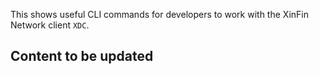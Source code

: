 This shows useful CLI commands for developers to work with the XinFin Network client `XDC`.

## Content to be updated

